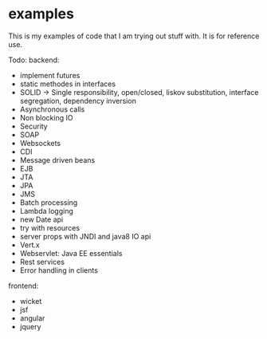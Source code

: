 # examples
This is my examples of code that I am trying out stuff with. It is for reference use.

Todo:
backend:
- implement futures
- static methodes in interfaces
- SOLID -> Single responsibility, open/closed, liskov substitution, interface segregation, dependency inversion 
- Asynchronous calls
- Non blocking IO
- Security
- SOAP
- Websockets
- CDI
- Message driven beans
- EJB
- JTA
- JPA
- JMS
- Batch processing
- Lambda logging
- new Date api 
- try with resources
- server props with JNDI and java8 IO api
- Vert.x
- Webservlet: Java EE essentials
- Rest services
- Error handling in clients


frontend:
- wicket
- jsf
- angular
- jquery
